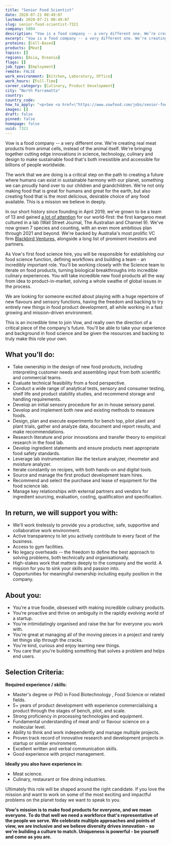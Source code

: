 ```yaml
---
title: "Senior Food Scientist"
date: 2020-07-21 00:49:07
lastmod: 2020-07-21 00:49:07
slug: senior-food-scientist-7321
company: 5804
description: "Vow is a food company -- a very different one. We’re creating real meat products from animal cells, instead of the animal itself. We’re bringing together cutting edge innovations in science, technology, culinary and design to make sustainable food that’s both irresistible and accessible for billions of people worldwide."
excerpt: "Vow is a food company -- a very different one. We’re creating real meat products from animal cells, instead of the animal itself. We’re bringing together cutting edge innovations in science, technology, culinary and design to make sustainable food that’s both irresistible and accessible for billions of people worldwide."
proteins: [Cell-Based]
products: [Meat]
topics: []
regions: [Asia, Oceania]
flags: []
job_type: [Employment]
remote: FALSE
work_environment: [Kitchen, Laboratory, Office]
work_hours: [Full-Time]
career_category: [Culinary, Product Development]
city: "North Parramatta"
country: 
country_code: 
how_to_apply: "<p>See <a href=\"https://www.vowfood.com/jobs/senior-food-scientist\">here</a>.</p>"
images: []
draft: false
pinned: false
homepage: false
uuid: 7321
---
```

Vow is a food company \-- a very different one. We're creating real meat
products from animal cells, instead of the animal itself. We're bringing
together cutting edge innovations in science, technology, culinary and
design to make sustainable food that's both irresistible and accessible
for billions of people worldwide.

The work that we are doing is a critical step on the path to creating a
future where humans can exist in sustainable harmony with our planet,
something we can proudly hand over to our children and grandchildren.
We're not only making food that is great for humans and great for the
earth, but also creating food that is the most delicious, desirable
choice of any food available. This is a mission we believe in deeply.

In our short history since founding in April 2019, we've grown to be a
team of 13 and gained [a lot of
attention](https://www.vowfood.com/press) for our world-first: the first
kangaroo meat cultured in a lab (Wall Street Journal, The Australian and
Channel 9). We've now grown 7 species and counting, with an even more
ambitious plan through 2021 and beyond. We're backed by Australia's most
prolific VC firm [Blackbird Ventures](https://blackbird.vc/portfolio/),
alongside a long list of prominent investors and partners.‍

As Vow\'s first food science hire, you will be responsible for
establishing our food science function, defining workflows and building
a team - an incredibly important role. You\'ll be working closely with
the Science team to iterate on food products, turning biological
breakthroughs into incredible culinary experiences. You will take
incredible new food products all the way from idea to product-in-market,
solving a whole swathe of global issues in the process.

We are looking for someone excited about playing with a huge repertoire
of new flavours and sensory functions, having the freedom and backing to
try entirely new things in food product development, all while working
in a fast growing and mission-driven environment.

This is an incredible time to join Vow, and really own the direction of
a critical piece of the company\'s future. You\'ll be able to take your
experience and background in food science and be given the resources and
backing to truly make this role your own.

## **What you\'ll do:**

-   Take ownership in the design of new food products, including
    interpreting customer needs and assembling input from both
    scientific and commercial teams.
-   Evaluate technical feasibility from a food perspective.
-   Conduct a wide range of analytical tests, sensory and consumer
    testing, shelf life and product stability studies, and recommend
    storage and handling requirements.
-   Develop an initial sensory procedure for an in-house sensory panel.
-   Develop and implement both new and existing methods to measure
    foods.
-   Design, plan and execute experiments for bench top, pilot plant and
    plant trials, gather and analyze data, document and report results,
    and make recommendations.
-   Research literature and prior innovations and transfer theory to
    empirical research in the food lab.
-   Develop ingredient statements and ensure products meet appropriate
    food safety standards.
-   Leverage lab instrumentation like the texture analyzer, rheometer
    and moisture analyzer.
-   Iterate constantly on recipes, with both hands-on and digital tools.
-   Source and manage the first product development team hires.
-   Recommend and select the purchase and lease of equipment for the
    food science lab.
-   Manage key relationships with external partners and vendors for
    ingredient sourcing, evaluation, costing, qualification and
    specification.

## **In return, we will support you with:**

-   We'll work tirelessly to provide you a productive, safe, supportive
    and collaborative work environment.
-   Active transparency to let you actively contribute to every facet of
    the business.
-   Access to gym facilities.
-   No legacy overheads \-- the freedom to define the best approach to
    solving problems, both technically and organisationally.
-   High-stakes work that matters deeply to the company and the world. A
    mission for you to sink your skills and passion into.
-   Opportunities for meaningful ownership including equity position in
    the company.

## **About you:**

-   You\'re a true foodie, obsessed with making incredible culinary
    products.
-   You\'re proactive and thrive on ambiguity in the rapidly evolving
    world of a startup.
-   You\'re intimidatingly organised and raise the bar for everyone you
    work with.
-   You\'re great at managing all of the moving pieces in a project and
    rarely let things slip through the cracks.
-   You\'re kind, curious and enjoy learning new things.
-   You care that you're building something that solves a problem and
    helps end users.

## **Selection Criteria:**

**Required experience / skills:**

-   Master's degree or PhD in Food Biotechnology , Food Science or
    related fields.
-   5+ years of product development with experience commercialising a
    product through the stages of bench, pilot, and scale.
-   Strong proficiency in processing technologies and equipment.
-   Fundamental understanding of meat and/ or flavour science on a
    molecular level.
-   Ability to think and work independently and manage multiple
    projects.
-   Proven track record of innovative research and development projects
    in startup or similar environment.
-   Excellent written and verbal communication skills.
-   Good experience with project management.

**Ideally you also have experience in:**

-   Meat science.
-   Culinary, restaurant or fine dining industries.

Ultimately this role will be shaped around the right candidate. If you
love the mission and want to work on some of the most exciting and
impactful problems on the planet today we want to speak to you.

**Vow's mission is to make food products for everyone, and we mean
everyone. To do that well we need a workforce that's representative of
the people we serve. We celebrate multiple approaches and points of
view, we are inclusive and we believe diversity drives innovation - so
we're building a culture to match. Uniqueness is powerful - be yourself
and come as you are.**
